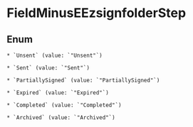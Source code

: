 
# FieldMinusEEzsignfolderStep

## Enum


    * `Unsent` (value: `"Unsent"`)

    * `Sent` (value: `"Sent"`)

    * `PartiallySigned` (value: `"PartiallySigned"`)

    * `Expired` (value: `"Expired"`)

    * `Completed` (value: `"Completed"`)

    * `Archived` (value: `"Archived"`)



